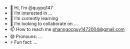 - 👋 Hi, I’m @quypq147
- 👀 I’m interested in ...
- 🌱 I’m currently learning 
- 💞️ I’m looking to collaborate on ...
- 📫 How to reach me phanngocquy1472004@gmail.com
- 😄 Pronouns: ...
- ⚡ Fun fact: ...

<!---
quypq147/quypq147 is a ✨ special ✨ repository because its `README.md` (this file) appears on your GitHub profile.
You can click the Preview link to take a look at your changes.
--->
